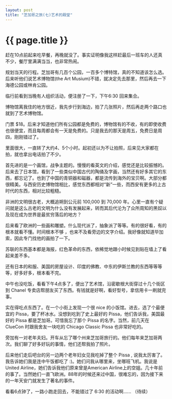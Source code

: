 ```yaml
---
layout: post
title: "芝加哥之旅(七)艺术的殿堂"
---
```


# {{ page.title }}

赶在10点前起来吃早餐，再晚就没了。事实证明像我这样赶最后一班车的人还真不少，餐厅里满满当当，也非常热闹。

规划当天的行程。芝加哥有几百个公园，一百多个博特馆，真的不知道该怎么选。后来听他们说艺术博物馆(the Art Musium)不错，就决定先去那里，然后再去一下海德公园或林肯公园。

临行前看到当晚有人组织活动，便注册了一下，下午6:30 回来集合。

博物馆离我住的地方很近，我先步行到海边，拍了几张照片，然后再走两个路口也就到了艺术博物馆。

门票 $18。后来才知道他们所有公园都是免费的，博物馆有的不收，有的即使收费也很便宜，而且每周都会有一天是免费的。只是我去的那天是周五，免费日是周四，刚刚错过了。

里面很大，一直转了大约4、5个小时。起初还以为不让拍照，后来见大家都在拍，就也拿出电话拍了不少。

首先进的是一个画馆，战争主题的。慢慢的看英文的介绍，感觉还是比较振憾的。后来去了日本馆，看到了一些类似中国古代的陶俑及字画，当然还有好多其它的东西，都忘记了。也到了中国的青铜器和磁器，都是流传到海外的宝贝啊。大部分都很精美。与西安历史博物馆相比，感觉东西都相对“新”一些，而西安有更多的上古时代的东西，相对比较粗糙。

非洲的文明很古老，大概追朔到公元前 100,000 到 70,000 年。心里一直有个疑问就是这么古老的文明为什么没有发展起来，转而其后代沦为了众所周知的黑奴以及现在成为世界是最贫穷落后的地方？

后来看了欧洲的一些画和雕塑。什么现代派了，抽象派了等等。有的很好看，有的根本就看不懂。时间根本不够 ，也来不及看旁边的文字介绍。我好像就知道毕加索，因此专门找他的画拍了一下。

苏联的东西基本都是海报，红色革命的东西，依稀觉地跟小时候见到贴在墙上了看起来差不多。

还有日本的和服、美国的房屋设计、印度的佛教、中东的伊斯兰教的东西等等等等，好多好多，根本看不完。

中午也没吃饭，看看下午4点多了，便出了艺术馆，沿密歇根大街穿过十几个街区到 Chanel 专卖店帮朋友买了东西。有钱就是好啊，看好型号，拿信用卡一刷就完事。

实在得吃点东西了。在一个小街上发现一个很 nice 的小饭馆。进去，选了个最便宜的 Pissa，要了杯冰水。没想到吃到了史上最好的 Pissa，他们告诉我，美国最好的 Pissa 都是芝加哥。可惜我忘了那个 Pissa 的名字。当然，前几天在 ClueCon 时跟我舍友一块吃的 Chicago Classic Pissa 也非常好吃的。

旁加有一对老年夫妇。开车从忘了哪个州来芝加哥旅行的。他们每年来芝加哥两次。我们聊了好多好玩的事情，他们还帮我拍了照片。

后来他们走后吧台的另一边两个老年妇女见我吃掉了整个 Pissa ,  说我太厉害了。我告诉她们我是连中午饭都吃了 :)。她们问我从哪里来，坐哪班飞机。我说是United Airline，她们告诉我他们原来曾是American Airline上的空姐。几十年前的事了。当然她们一直飞欧洲。88年的时候还来过中国，很难忘的，因为接下来的一年天安门就发生了著名的事件。

看看6点钟了，一路小跑走回去，不能错过了 6:30 的活动啊…...
（待续）
